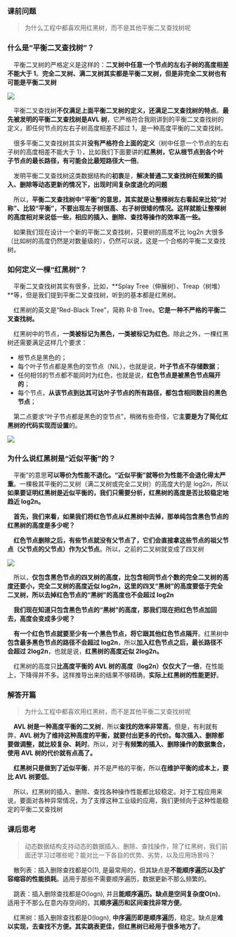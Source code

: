 ### 课前问题

> 为什么工程中都喜欢用红黑树，而不是其他平衡二叉查找树呢



### 什么是“平衡二叉查找树”？

&emsp;平衡二叉树的严格定义是这样的：**二叉树中任意一个节点的左右子树的高度相差不能大于 1**。**完全二叉树、满二叉树其实都是平衡二叉树，但是非完全二叉树也有可能是平衡二叉树**

![](https://i.loli.net/2020/10/15/IWyfQmKYRFLwjoX.jpg)

&emsp;平衡二叉查找树**不仅满足上面平衡二叉树的定义，还满足二叉查找树的特点**。**最先被发明的平衡二叉查找树是AVL 树**，它严格符合我刚讲到的平衡二叉查找树的定义，即任何节点的左右子树高度相差不超过 1，是一种高度平衡的二叉查找树。

&emsp;很多平衡二叉查找树其实并**没有严格符合上面的定义**（树中任意一个节点的左右子树的高度相差不能大于 1），比如我们下面要讲的**红黑树，它从根节点到各个叶子节点的最长路径，有可能会比最短路径大一倍**。

&emsp;发明平衡二叉查找树这类数据结构的**初衷**是，**解决普通二叉查找树在频繁的插入、删除等动态更新的情况下，出现时间复杂度退化的问题**

&emsp;所以，**平衡二叉查找树中“平衡”的意思，其实就是让整棵树左右看起来比较“对称”、比较“平衡”，不要出现左子树很高、右子树很矮的情况。这样就能让整棵树的高度相对来说低一些，相应的插入、删除、查找等操作的效率高一些。**

&emsp;如果我们现在设计一个新的平衡二叉查找树，只要树的高度不比 log2n 大很多（比如树的高度仍然是对数量级的），仍然可以说，这是一个合格的平衡二叉查找树。



### 如何定义一棵“红黑树”？

&emsp;平衡二叉查找树其实有很多，比如，**Splay Tree（伸展树）、Treap（树堆）**等，但是我们提到平衡二叉查找树，听到的基本都是红黑树。

&emsp;红黑树的英文是“Red-Black Tree”，简称 R-B Tree。**它是一种不严格的平衡二叉查找树。**

&emsp;红黑树中的节点，**一类被标记为黑色，一类被标记为红色**。除此之外，一棵红黑树还需要满足这样几个要求：

- 根节点是黑色的；
- 每个叶子节点都是黑色的空节点（NIL），也就是说，**叶子节点不存储数据**；
- 任何相邻的节点都不能同时为红色，也就是说，**红色节点是被黑色节点隔开的**；
- 每个节点，**从该节点到达其可达叶子节点的所有路径，都包含相同数目的黑色节点**；

&emsp;第二点要求“叶子节点都是黑色的空节点”，稍微有些奇怪，它**主要是为了简化红黑树的代码实现而设置**的。

![](https://i.loli.net/2020/10/15/qHsAWMgObvidaCE.jpg)



### 为什么说红黑树是“近似平衡”的？

&emsp;平衡”的意思**可以等价为性能不退化。“近似平衡”就等价为性能不会退化得太严重**。一棵极其平衡的二叉树（满二叉树或完全二叉树）的高度大约是 log2n，所以**如果要证明红黑树是近似平衡的，我们只需要分析，红黑树的高度是否比较稳定地趋近 log2n。**

&emsp;**首先，我们来看，如果我们将红色节点从红黑树中去掉，那单纯包含黑色节点的红黑树的高度是多少呢？**

&emsp;**红色节点删除之后，有些节点就没有父节点了，它们会直接拿这些节点的祖父节点（父节点的父节点）作为父节点**。所以，之前的二叉树就变成了四叉树

![](https://i.loli.net/2020/10/15/mGFEl1h7vIxWjna.jpg)

&emsp;所以，**仅包含黑色节点的四叉树的高度，比包含相同节点个数的完全二叉树的高度还要小，**完全二叉树的高度近似 log2n，这里的**四叉“黑树”的高度要低于完全二叉树，所以去掉红色节点的“黑树”的高度也不会超过 log2n**

&emsp;**我们现在知道只包含黑色节点的“黑树”的高度，那我们现在把红色节点加回去，高度会变成多少呢？**

&emsp;**有一个红色节点就要至少有一个黑色节点，将它跟其他红色节点隔开**。红黑树中**包含最多黑色节点的路径不会超过 log2n**，所以**加入红色节点之后，最长路径不会超过 2log2n**，也就是说，**红黑树的高度近似 2log2n。**

&emsp;红黑树的高度只**比高度平衡的 AVL 树的高度（log2n）仅仅大了一倍**，在性能上，下降得并不多。这样推导出来的结果不够精确，**实际上红黑树的性能更好**。



### 解答开篇

>为什么工程中都喜欢用红黑树，而不是其他平衡二叉查找树呢

&emsp;**AVL 树是一种高度平衡的二叉树**，所以**查找的效率非常高**，但是，有利就有弊，**AVL 树为了维持这种高度的平衡，就要付出更多的代价。每次插入、删除都要做调整，就比较复杂、耗时**。所以，对于**有频繁的插入、删除操作的数据集合，使用 AVL 树的代价就有点高了。**

&emsp;**红黑树只是做到了近似平衡**，并不是严格的平衡，所以**在维护平衡的成本上，要比 AVL 树要低**。

&emsp;所以，红黑树的插入、删除、查找各种操作性能都比较稳定。对于工程应用来说，要面对各种异常情况，为了支撑这种工业级的应用，我们更倾向于这种性能稳定的平衡二叉查找树



### 课后思考

> 动态数据结构支持动态的数据插入、删除、查找操作，除了红黑树，我们前面还学习过哪些呢？能对比一下各自的优势、劣势，以及应用场景吗？

&emsp;散列表：插入删除查找都是O(1), 是最常用的，但其缺点是**不能顺序遍历以及扩容缩容的性能损耗**。适用于那些不需要顺序遍历，数据更新不那么频繁的。

&emsp;跳表：插入删除查找都是O(logn), 并且**能顺序遍历。缺点是空间复杂度O(n)**。适用于不那么在意内存空间的，其**顺序遍历和区间查找非常方便**。

 &emsp;红黑树：插入删除查找都是O(logn), **中序遍历即是顺序遍历**，稳定。缺点是**难以实现，去查找不方便。其实跳表更佳，但红黑树已经用于很多地方了**。